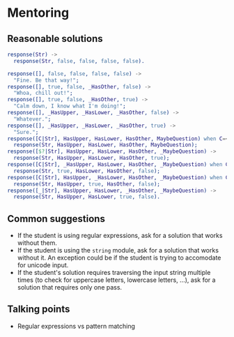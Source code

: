 # Mentoring

## Reasonable solutions

```erl
response(Str) ->
  response(Str, false, false, false, false).

response([], false, false, false, false) ->
  "Fine. Be that way!";
response([], true, false, _HasOther, false) ->
  "Whoa, chill out!";
response([], true, false, _HasOther, true) ->
  "Calm down, I know what I'm doing!";
response([], _HasUpper, _HasLower, _HasOther, false) ->
  "Whatever.";
response([], _HasUpper, _HasLower, _HasOther, true) ->
  "Sure.";
response([C|Str], HasUpper, HasLower, HasOther, MaybeQuestion) when C=<$\s ->
  response(Str, HasUpper, HasLower, HasOther, MaybeQuestion);
response([$?|Str], HasUpper, HasLower, HasOther, _MaybeQuestion) ->
  response(Str, HasUpper, HasLower, HasOther, true);
response([C|Str], _HasUpper, HasLower, HasOther, _MaybeQuestion) when C>=$A, C=<$Z ->
  response(Str, true, HasLower, HasOther, false);
response([C|Str], HasUpper, _HasLower, HasOther, _MaybeQuestion) when C>=$a, C=<$z ->
  response(Str, HasUpper, true, HasOther, false);
response([_|Str], HasUpper, HasLower, _HasOther, _MaybeQuestion) ->
  response(Str, HasUpper, HasLower, true, false).
```

## Common suggestions

* If the student is using regular expressions, ask for a solution that works
  without them.
* If the student is using the `string` module, ask for a solution that works
  without it. An exception could be if the student is trying to accomodate for
  unicode input.
* If the student's solution requires traversing the input string multiple
  times (to check for uppercase letters, lowercase letters, ...), ask for
  a solution that requires only one pass.

## Talking points

* Regular expressions vs pattern matching

<!-- Local Variables: -->
<!-- mode: gfm -->
<!-- End: -->
